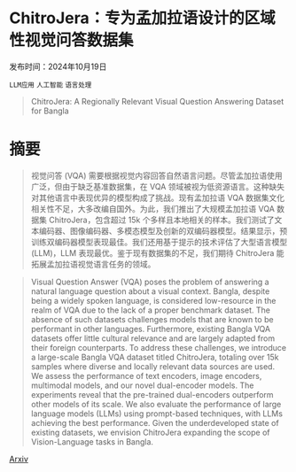 # ChitroJera：专为孟加拉语设计的区域性视觉问答数据集

发布时间：2024年10月19日

`LLM应用` `人工智能` `语言处理`

> ChitroJera: A Regionally Relevant Visual Question Answering Dataset for Bangla

# 摘要

> 视觉问答 (VQA) 需要根据视觉内容回答自然语言问题。尽管孟加拉语使用广泛，但由于缺乏基准数据集，在 VQA 领域被视为低资源语言。这种缺失对其他语言中表现优异的模型构成了挑战。现有孟加拉语 VQA 数据集文化相关性不足，大多改编自国外。为此，我们推出了大规模孟加拉语 VQA 数据集 ChitroJera，包含超过 15k 个多样且本地相关的样本。我们测试了文本编码器、图像编码器、多模态模型及创新的双编码器模型。结果显示，预训练双编码器模型表现最佳。我们还用基于提示的技术评估了大型语言模型 (LLM)，LLM 表现最优。鉴于现有数据集的不足，我们期待 ChitroJera 能拓展孟加拉语视觉语言任务的领域。

> Visual Question Answer (VQA) poses the problem of answering a natural language question about a visual context. Bangla, despite being a widely spoken language, is considered low-resource in the realm of VQA due to the lack of a proper benchmark dataset. The absence of such datasets challenges models that are known to be performant in other languages. Furthermore, existing Bangla VQA datasets offer little cultural relevance and are largely adapted from their foreign counterparts. To address these challenges, we introduce a large-scale Bangla VQA dataset titled ChitroJera, totaling over 15k samples where diverse and locally relevant data sources are used. We assess the performance of text encoders, image encoders, multimodal models, and our novel dual-encoder models. The experiments reveal that the pre-trained dual-encoders outperform other models of its scale. We also evaluate the performance of large language models (LLMs) using prompt-based techniques, with LLMs achieving the best performance. Given the underdeveloped state of existing datasets, we envision ChitroJera expanding the scope of Vision-Language tasks in Bangla.

[Arxiv](https://arxiv.org/abs/2410.14991)